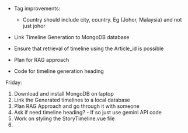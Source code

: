 - Tag improvements:

  - Country should include city, country. Eg (Johor, Malaysia) and not just johor

- Link Timeline Generation to MongoDB database
- Ensure that retrieval of timeline using the Article_id is possible
- Plan for RAG approach
- Code for timeline generation heading



Friday:
1. Download and install MongoDB on laptop
2. Link the Generated timelines to a local database
3. Plan RAG Approach and go through it with someone
4. Ask if need timeline heading? - If so just use gemini API code
5. Work on styling the StoryTimeline.vue file
6.
